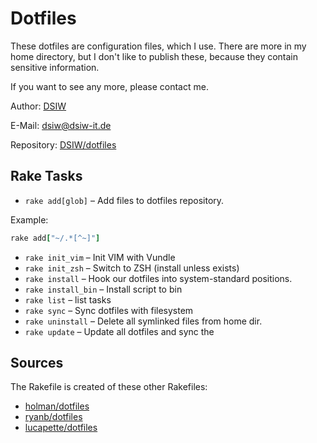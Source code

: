 # Dotfiles

These dotfiles are configuration files, which I use. There are more in my home directory, but I don't like to publish
these, because they contain sensitive information.

If you want to see any more, please contact me.

Author: [DSIW](https://github.com/DSIW)

E-Mail: dsiw@dsiw-it.de

Repository: [DSIW/dotfiles](https://github.com/DSIW/dotfiles)

## Rake Tasks

* `rake add[glob]` – Add files to dotfiles repository.

Example:
``` ruby
rake add["~/.*[^~]"]
```

* `rake init_vim` – Init VIM with Vundle
* `rake init_zsh` – Switch to ZSH (install unless exists)
* `rake install` – Hook our dotfiles into system-standard positions.
* `rake install_bin` – Install script to bin
* `rake list` – list tasks
* `rake sync` – Sync dotfiles with filesystem
* `rake uninstall` – Delete all symlinked files from home dir.
* `rake update` – Update all dotfiles and sync the

## Sources

The Rakefile is created of these other Rakefiles:

* [holman/dotfiles](https://github.com/DSIW/dotfiles/blob/master/Rakefile)
* [ryanb/dotfiles](https://github.com/ryanb/dotfiles/blob/master/Rakefile)
* [lucapette/dotfiles](https://github.com/lucapette/dotfiles/blob/master/Rakefile)
